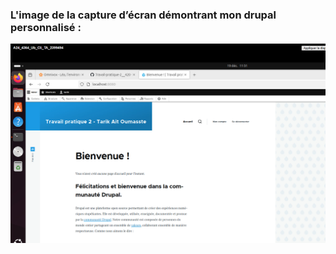### L'image de la capture d’écran démontrant mon drupal personnalisé :

![description](Images/PageWebDrupal.png)
